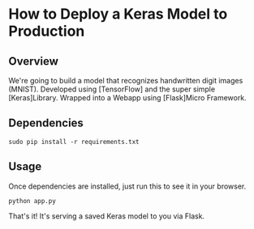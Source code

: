 # How to Deploy a Keras Model to Production


## Overview

 We're going to build a model that recognizes handwritten digit images (MNIST).  Developed using [TensorFlow] and the super simple [Keras]Library. Wrapped into a Webapp using [Flask]Micro Framework.

## Dependencies

```sudo pip install -r requirements.txt```

## Usage

Once dependencies are installed, just run this to see it in your browser. 

```python app.py```

That's it! It's serving a saved Keras model to you via Flask. 

